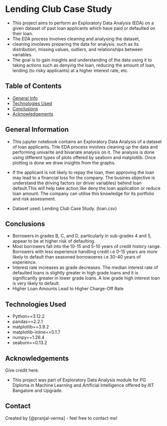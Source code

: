 # Lending Club Case Study

 * This project aims to perform an Exploratory Data Analysis (EDA) on a given dataset of past loan applicants which have paid or defaulted on their loan. 
 * The EDA process involves cleaning and analysing the  dataset, 
 *  cleaning involaves preparing the data for analysis. such as its distribution, missing values, outliers, and relationships between variables. 
 *  The goal is to gain insights and understanding of the data using it to taking actions such as denying the loan, reducing the amount of loan, lending (to risky applicants) at a higher interest rate, etc.
 


## Table of Contents
* [General Info](#general-information)
* [Technologies Used](#technologies-used)
* [Conclusions](#conclusions)
* [Acknowledgements](#acknowledgements)

<!-- You can include any other section that is pertinent to your problem -->

## General Information
- This jupyter notebook contains an Exploratory Data Analysis of a dataset of loan applicants. THe EDA process involves cleaning up the data and performing univarite and bivariate analysis on it. The analysis is done using different types of plots offered by seaborn and matplotlib. Once plotting is done we draw insights from the graphs.
- If the applicant is not likely to repay the loan, then approving the loan may lead to a financial loss for the company. The busines objective is  understand the driving factors (or driver variables) behind loan default.This will help take action like deny the loan application or reduce loan amount. The company can utilise this knowledge for its portfolio and risk assessment. 

- Dataset used: Lending Club Case Study. (loan.csv)

<!-- You don't have to answer all the questions - just the ones relevant to your project. -->

## Conclusions
- Borrowers in grades B, C, and D, particularly in sub-grades 4 and 5, appear to be at higher risk of defaulting.
- Most borrowers fall into the 10-15 and 5-10 years of credit history range. Borrowers with less experience handling credit i.e 0-15 years are more likely to default than seasoned borrowoeres i.e 30-40 years of experience.
- Interest rate increases as grade decreases. The median interest rate of defaulted loans is slightly greater in high grade loans and it is significantly greater in lower grade loans. A low grade high interest loan is very likely to default.
- Higher Loan Amounts Lead to Higher Charge-Off Rate

<!-- You don't have to answer all the questions - just the ones relevant to your project. -->


## Technologies Used
- Python==3.12.2
- pandas==2.2.1
- matplotlib==3.9.2
- matplotlib-inline==0.1.7
- numpy==1.26.4
- seaborn==0.13.2

<!-- As the libraries versions keep on changing, it is recommended to mention the version of library used in this project -->

## Acknowledgements
Give credit here.
- This project was part of Exploratory Data Analysis module for PG Diploma in Machine Learning and Artificial Intelligence offered by IIIT Bangalore and Upgrade.



## Contact
Created by [@pranjal-verma] - feel free to contact me!


<!-- Optional -->
<!-- ## License -->
<!-- This project is open source and available under the [... License](). -->

<!-- You don't have to include all sections - just the one's relevant to your project -->